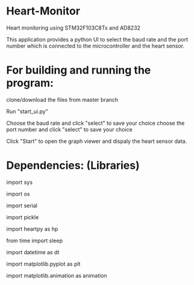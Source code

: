 # Heart-Monitor
Heart monitoring using STM32F103C8Tx and AD8232

This application provides a python UI to select the baud rate and the port number which is connected to the microcontroller and
the heart sensor. 

# For building and running the program:

clone/download the files from master branch

Run "start_ui.py"

Choose the baud rate and click "select" to save your choice
choose the port number and click "select" to save your choice

Click "Start" to open the graph viewer and dispaly the heart sensor data. 

# Dependencies: (Libraries)

import sys

import os

import serial

import pickle

import heartpy as hp

from time import sleep

import datetime as dt

import matplotlib.pyplot as plt

import matplotlib.animation as animation


